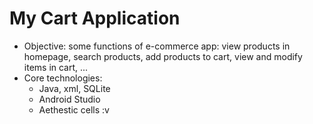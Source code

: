 # My Cart Application
- Objective: some functions of e-commerce app: view products in homepage, search products, add products to cart, view and modify items in cart, ...	
- Core technologies:
    + Java, xml, SQLite
    + Android Studio 
    + Aethestic cells :v